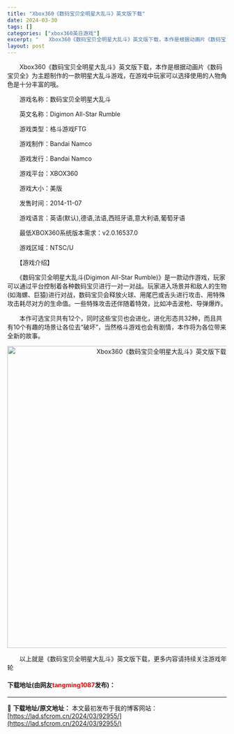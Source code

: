 ```yaml
---
title: "Xbox360《数码宝贝全明星大乱斗》英文版下载"
date: 2024-03-30
tags: []
categories: ["xbox360英日游戏"]
excerpt: "　　Xbox360《数码宝贝全明星大乱斗》英文版下载，本作是根据动画片《数码宝贝全》为主题制作的一款明星大乱斗游戏，在游戏中玩家可以选择使用的人物角色是十分丰富的哦。 　　游戏名称：数码宝贝全明星大乱斗 　　英文名称：Digimon All-Star Rumble 　　游戏类型：格斗游戏FTG 　　&hellip;"
layout: post
---
```


 <p>　　Xbox360《数码宝贝全明星大乱斗》英文版下载，本作是根据动画片《数码宝贝全》为主题制作的一款明星大乱斗游戏，在游戏中玩家可以选择使用的人物角色是十分丰富的哦。</p> <p>　　游戏名称：数码宝贝全明星大乱斗</p> <p>　　英文名称：Digimon All-Star Rumble</p> <p>　　游戏类型：格斗游戏FTG</p> <p>　　游戏制作：Bandai Namco</p> <p>　　游戏发行：Bandai Namco</p> <p>　　游戏平台：XBOX360</p> <p>　　游戏大小：美版</p> <p>　　发售时间：2014-11-07</p> <p>　　游戏语言：英语(默认),德语,法语,西班牙语,意大利语,葡萄牙语</p> <p>　　最低XBOX360系统版本需求：v2.0.16537.0</p> <p>　　游戏区域：NTSC/U</p> <p>　　【游戏介绍】</p> <p>　　《数码宝贝全明星大乱斗(Digimon All-Star Rumble)》是一款动作游戏，玩家可以通过平台控制着各种数码宝贝进行一对一对战。玩家进入场景并和敌人的生物(如海螺、巨猿)进行对战，数码宝贝会释放火球、用尾巴或舌头进行攻击、用特殊攻击耗尽对方的生命值。一些特殊攻击还伴随着特效，比如冲击波枪、导弹爆炸。</p> <p>　　本作可选宝贝共有12个，同时这些宝贝也会进化，进化形态共32种，而且共有10个有趣的场景让各位去&ldquo;破坏&rdquo;，当然格斗游戏也会有剧情，本作将为各位带来全新的故事。</p> <p align="center"><img align="" border="0" src="https://lad.sfcrom.cn/wp-content/uploads/2024/03/20240330_6607d5758014d.jpg" width="692" alt="Xbox360《数码宝贝全明星大乱斗》英文版下载" /></p> <p>　　以上就是《数码宝贝全明星大乱斗》英文版下载，更多内容请持续关注游戏年轮</p> <p><h4>下载地址(由网友<font color="red">tangming1087</font>发布)：</h4></p> 

---
📖 **下载地址/原文地址：** 本文最初发布于我的博客网站：[https://lad.sfcrom.cn/2024/03/92955/](https://lad.sfcrom.cn/2024/03/92955/)
